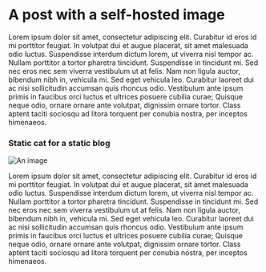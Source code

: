# A post with a self-hosted image

Lorem ipsum dolor sit amet, consectetur adipiscing elit. Curabitur id eros id mi porttitor feugiat. In volutpat dui et augue placerat, sit amet malesuada odio luctus. Suspendisse interdum dictum lorem, ut viverra nisl tempor ac. Nullam porttitor a tortor pharetra tincidunt. Suspendisse in tincidunt mi. Sed nec eros nec sem viverra vestibulum ut at felis. Nam non ligula auctor, bibendum nibh in, vehicula mi. Sed eget vehicula leo. Curabitur laoreet dui ac nisi sollicitudin accumsan quis rhoncus odio. Vestibulum ante ipsum primis in faucibus orci luctus et ultrices posuere cubilia curae; Quisque neque odio, ornare ornare ante volutpat, dignissim ornare tortor. Class aptent taciti sociosqu ad litora torquent per conubia nostra, per inceptos himenaeos.

### Static cat for a static blog

![An image](cat.jpg)

Lorem ipsum dolor sit amet, consectetur adipiscing elit. Curabitur id eros id mi porttitor feugiat. In volutpat dui et augue placerat, sit amet malesuada odio luctus. Suspendisse interdum dictum lorem, ut viverra nisl tempor ac. Nullam porttitor a tortor pharetra tincidunt. Suspendisse in tincidunt mi. Sed nec eros nec sem viverra vestibulum ut at felis. Nam non ligula auctor, bibendum nibh in, vehicula mi. Sed eget vehicula leo. Curabitur laoreet dui ac nisi sollicitudin accumsan quis rhoncus odio. Vestibulum ante ipsum primis in faucibus orci luctus et ultrices posuere cubilia curae; Quisque neque odio, ornare ornare ante volutpat, dignissim ornare tortor. Class aptent taciti sociosqu ad litora torquent per conubia nostra, per inceptos himenaeos.
